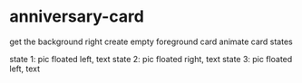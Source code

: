 # anniversary-card

get the background right
create empty foreground card
animate card states

state 1: pic floated left, text
state 2: pic floated right, text
state 3: pic floated left, text